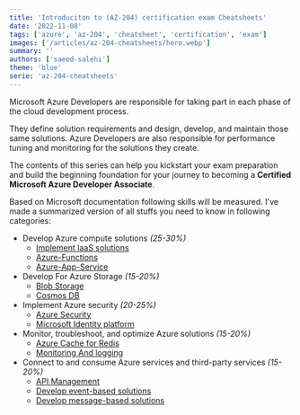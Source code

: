 ```yaml
---
title: 'Introduciton to (AZ-204) certification exam Cheatsheets'
date: '2022-11-08'
tags: ['azure', 'az-204', 'cheatsheet', 'certification', 'exam']
images: ['/articles/az-204-cheatsheets/hero.webp']
summary: ''
authors: ['saeed-salehi']
theme: 'blue'
serie: 'az-204-cheatsheets'
---
```


Microsoft Azure Developers are responsible for taking part in each phase of the cloud development process.

They define solution requirements and design, develop, and maintain those same solutions. Azure Developers are also responsible for performance tuning and monitoring for the solutions they create.

The contents of this series can help you kickstart your exam preparation and build the beginning foundation for your journey to becoming a **Certified Microsoft Azure Developer Associate**.

Based on Microsoft documentation following skills will be measured.
I've made a summarized version of all stuffs you need to know in following categories:

- Develop Azure compute solutions _(25-30%)_
  - [Implement IaaS solutions](Develop-Azure-Compute-Solutions/Implement-infrastructure-as-a-service-solutions-in-Azure)
  - [Azure-Functions](Develop-Azure-Compute-Solutions/Azure-Functions)
  - [Azure-App-Service](Develop-Azure-Compute-Solutions/Azure-App-Service)
- Develop For Azure Storage _(15-20%)_
  - [Blob Storage](Develop-for-Azure-Storage/Azure-Blob-Storage)
  - [Cosmos DB](Develop-for-Azure-Storage/Azure-CosmosDb-Cheatsheet)
- Implement Azure security _(20-25%)_
  - [Azure Security](Implement-Azure-Security/Implement-Azure-Security-Cheatsheet)
  - [Microsoft Identity platform](Implement-Azure-Security/Implement-user-authentication-and-authorization-cheatsheet)
- Monitor, troubleshoot, and optimize Azure solutions _(15-20%)_
  - [Azure Cache for Redis](Monitor-Troubleshoot-Optimize-Azure-Solutions/Integrate-caching-and-content-delivery-within-solutions-cheatsheet)
  - [Monitoring And logging](Monitor-Troubleshoot-Optimize-Azure-Solutions/Monitoring-and-logging)
- Connect to and consume Azure services and third-party services _(15-20%)_
  - [API Management](Connect-To-and-Consume-Azure-Services-and-Third-Party-Services/API-Management-in-Azure-cheatsheet)
  - [Develop event-based solutions](Connect-To-and-Consume-Azure-Services-and-Third-Party-Services/Develop-event-based-solutions-cheatsheet)
  - [Develop message-based solutions](Connect-To-and-Consume-Azure-Services-and-Third-Party-Services/Develop-message-based-solutions-cheatsheet)
